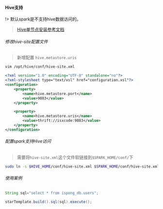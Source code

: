 #### Hive支持

!> 默认spark是不支持hive数据访问的。

> [Hive单节点安装参考文档](https://ispong.isxcode.com/hadoop/hive/hive%20%E5%8D%95%E8%8A%82%E7%82%B9%E5%AE%89%E8%A3%85/)

###### 修改hive-site配置文件

> 新增配置 `hive.metastore.uris`

```bash
vim /opt/hive/conf/hive-site.xml
```

```xml
<?xml version="1.0" encoding="UTF-8" standalone="no"?>
<?xml-stylesheet type="text/xsl" href="configuration.xsl"?>
<configuration>
    <property>
        <name>hive.metastore.port</name>
        <value>9083</value>
    </property>

    <property>
        <name>hive.metastore.uris</name>
        <value>thrift://isxcode:9083</value>
    </property>
</configuration>
```

###### 配置spark支持Hive访问

> 需要将`hive-site.xml`这个文件软链接到`$SPARK_HOME/conf/`下

```bash
sudo ln -s $HIVE_HOME/conf/hive-site.xml $SPARK_HOME/conf/hive-site.xml
```

###### 使用案例

```java
String sql="select * from ispong_db.users";

starTemplate.build().sql(sql).execute();
```
